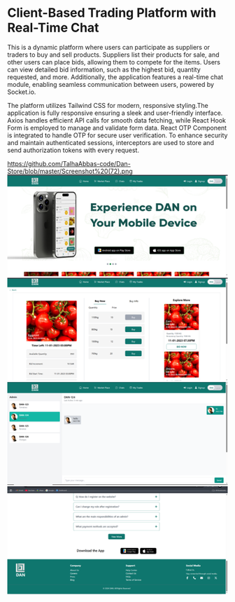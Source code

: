  # Client-Based Trading Platform with Real-Time Chat

This is a dynamic platform where users can participate as suppliers or traders to buy and sell products. Suppliers list their products for sale, and other users can place bids, allowing them to compete for the items. Users can view detailed bid information, such as the highest bid, quantity requested, and more. Additionally, the application features a real-time chat module, enabling seamless communication between users, powered by Socket.io.

The platform utilizes Tailwind CSS for modern, responsive styling.The application is fully responsive ensuring a sleek and user-friendly interface. Axios handles efficient API calls for smooth data fetching, while React Hook Form is employed to manage and validate form data. React OTP Component is integrated to handle OTP for secure user verification. To enhance security and maintain authenticated sessions, interceptors are used to store and send authorization tokens with every request.

https://github.com/TalhaAbbas-code/Dan-Store/blob/master/Screenshot%20(72).png
<img src="https://github.com/TalhaAbbas-code/Dan-Store/blob/master/Screenshot%20(72).png" alt="Project Screenshot" >
<img src="https://github.com/TalhaAbbas-code/Dan-Store/blob/master/Screenshot%20(74).png" alt="Project Screenshot" >
<img src="https://github.com/TalhaAbbas-code/Dan-Store/blob/master/Screenshot%20(75).png" alt="Project Screenshot" >
<img src="https://github.com/TalhaAbbas-code/Dan-Store/blob/master/Screenshot%20(76).png" alt="Project Screenshot" >

